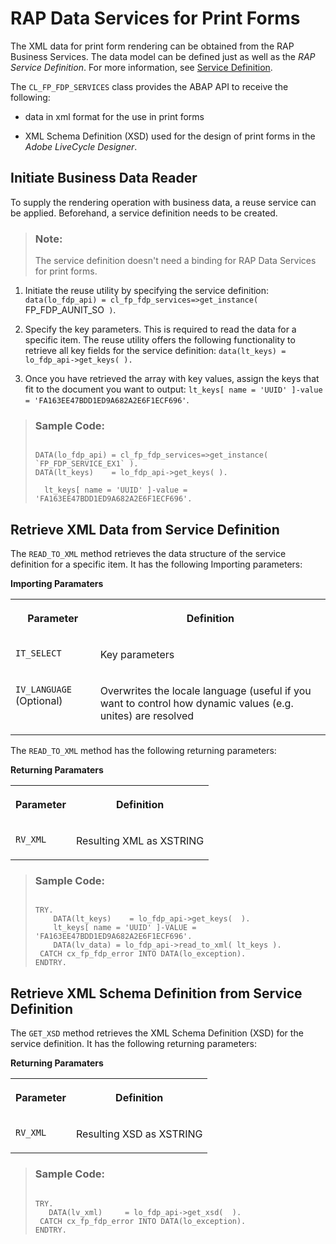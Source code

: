 <!-- loioa104660468324090b601ee2969a54d99 -->

# RAP Data Services for Print Forms

The XML data for print form rendering can be obtained from the RAP Business Services. The data model can be defined just as well as the *RAP Service Definition*. For more information, see [Service Definition](https://help.sap.com/viewer/923180ddb98240829d935862025004d6/Cloud/en-US/b09e4d53bfca4544a9f8910bcc2cd9d6.html).

The `CL_FP_FDP_SERVICES` class provides the ABAP API to receive the following:

-   data in xml format for the use in print forms

-   XML Schema Definition \(XSD\) used for the design of print forms in the *Adobe LiveCycle Designer*.




<a name="loioa104660468324090b601ee2969a54d99__section_xpz_c5v_pqb"/>

## Initiate Business Data Reader

To supply the rendering operation with business data, a reuse service can be applied. Beforehand, a service definition needs to be created.

> ### Note:  
> The service definition doesn't need a binding for RAP Data Services for print forms.

1.  Initiate the reuse utility by specifying the service definition: `data(lo_fdp_api) = cl_fp_fdp_services=>get_instance( `FP_FDP_AUNIT_SO` )`.

2.  Specify the key parameters. This is required to read the data for a specific item. The reuse utility offers the following functionality to retrieve all key fields for the service definition: `data(lt_keys) = lo_fdp_api->get_keys( ).`

3.  Once you have retrieved the array with key values, assign the keys that fit to the document you want to output: `lt_keys[ name = 'UUID' ]-value = 'FA163EE47BDD1ED9A682A2E6F1ECF696'`.


> ### Sample Code:  
> ```
> 
> DATA(lo_fdp_api) = cl_fp_fdp_services=>get_instance( `FP_FDP_SERVICE_EX1` ).
> DATA(lt_keys)    = lo_fdp_api->get_keys( ).
> 
>   lt_keys[ name = 'UUID' ]-value = 'FA163EE47BDD1ED9A682A2E6F1ECF696'.
> ```



<a name="loioa104660468324090b601ee2969a54d99__section_ljl_3vv_pqb"/>

## Retrieve XML Data from Service Definition

The `READ_TO_XML` method retrieves the data structure of the service definition for a specific item. It has the following Importing parameters:

**Importing Paramaters**


<table>
<tr>
<th valign="top">

Parameter



</th>
<th valign="top">

Definition



</th>
</tr>
<tr>
<td valign="top">

`IT_SELECT` 



</td>
<td valign="top">

Key parameters



</td>
</tr>
<tr>
<td valign="top">

`IV_LANGUAGE` \(Optional\)



</td>
<td valign="top">

Overwrites the locale language \(useful if you want to control how dynamic values \(e.g. unites\) are resolved



</td>
</tr>
</table>

The `READ_TO_XML` method has the following returning parameters:

**Returning Paramaters**


<table>
<tr>
<th valign="top">

Parameter



</th>
<th valign="top">

Definition



</th>
</tr>
<tr>
<td valign="top">

`RV_XML` 



</td>
<td valign="top">

Resulting XML as XSTRING



</td>
</tr>
</table>

> ### Sample Code:  
> ```
> 
> TRY.
>     DATA(lt_keys)    = lo_fdp_api->get_keys(  ).
>     lt_keys[ name = 'UUID' ]-VALUE = 'FA163EE47BDD1ED9A682A2E6F1ECF696'.
>     DATA(lv_data) = lo_fdp_api->read_to_xml( lt_keys ).
>  CATCH cx_fp_fdp_error INTO DATA(lo_exception).
> ENDTRY.
> 
> ```



<a name="loioa104660468324090b601ee2969a54d99__section_w5r_cwv_pqb"/>

## Retrieve XML Schema Definition from Service Definition

The `GET_XSD` method retrieves the XML Schema Definition \(XSD\) for the service definition. It has the following returning parameters:

**Returning Paramaters**


<table>
<tr>
<th valign="top">

Parameter



</th>
<th valign="top">

Definition



</th>
</tr>
<tr>
<td valign="top">

`RV_XML` 



</td>
<td valign="top">

Resulting XSD as XSTRING



</td>
</tr>
</table>

> ### Sample Code:  
> ```
> 
> TRY.
>    DATA(lv_xml)     = lo_fdp_api->get_xsd(  ).
>  CATCH cx_fp_fdp_error INTO DATA(lo_exception).
> ENDTRY.
> 
> ```

